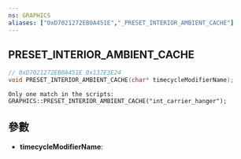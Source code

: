 ```yaml
---
ns: GRAPHICS
aliases: ["0xD7021272EB0A451E","_PRESET_INTERIOR_AMBIENT_CACHE"]
---
```

## PRESET_INTERIOR_AMBIENT_CACHE

```c
// 0xD7021272EB0A451E 0x137E3E24
void PRESET_INTERIOR_AMBIENT_CACHE(char* timecycleModifierName);
```

```
Only one match in the scripts:
GRAPHICS::PRESET_INTERIOR_AMBIENT_CACHE("int_carrier_hanger");
```

## 參數
* **timecycleModifierName**: 

